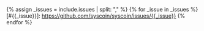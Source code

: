 {% assign _issues = include.issues | split: "," %}
{% for _issue in _issues %}
[#{{_issue}}]: https://github.com/syscoin/syscoin/issues/{{_issue}}
{% endfor %}
